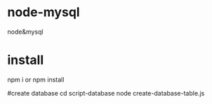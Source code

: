 # node-mysql
node&amp;mysql

# install
npm i
or 
npm install


#create database
cd script-database
node create-database-table.js
